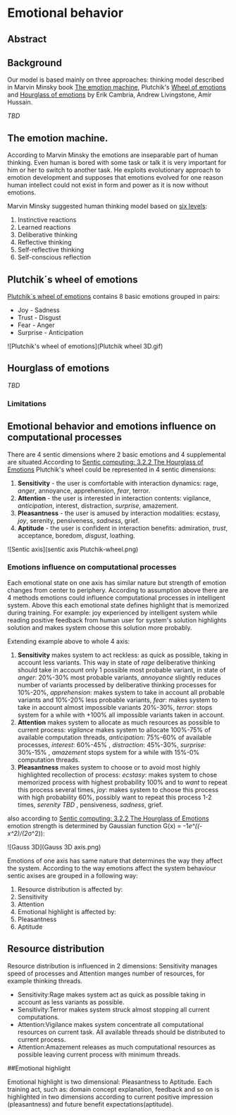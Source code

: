 # Emotional behavior

## Abstract

## Background

Our model is based mainly on three approaches: thinking model described in Marvin Minsky book [The emotion machine](http://en.wikipedia.org/wiki/The_Emotion_Machine), Plutchik's [Wheel of emotions](http://en.wikipedia.org/wiki/Plutchik%27s_Wheel_of_Emotions#Plutchik.27s_wheel_of_emotions) and [Hourglass of emotions](http://link.springer.com/chapter/10.1007%2F978-3-642-34584-5_11#page-1) by Erik Cambria, Andrew Livingstone, Amir Hussain.

_TBD_

## The emotion machine.

According to Marvin Minsky the emotions are inseparable part of human thinking. Even human is bored with some task or talk it is very important for him or her to switch to another task. He exploits evolutionary approach to emotion development and supposes that emotions evolved for one reason human intellect could not exist in form and power as it is now without emotions.

Marvin Minsky suggested human thinking model based on [six levels](http://web.media.mit.edu/~minsky/E5/eb5.html):

 1. Instinctive reactions
 1. Learned reactions
 1. Deliberative thinking
 1. Reflective thinking
 1. Self-reflective thinking
 1. Self-conscious reflection

## Plutchik´s wheel of emotions

[Plutchik´s wheel of emotions](http://en.wikipedia.org/wiki/Plutchik%27s_Wheel_of_Emotions#Plutchik.27s_wheel_of_emotions) contains 8 basic emotions grouped in pairs:

 * Joy - Sadness
 * Trust - Disgust
 * Fear - Anger
 * Surprise - Anticipation

![Plutchik's wheel of emotions](Plutchik wheel 3D.gif)

## Hourglass of emotions

_TBD_

### Limitations

## Emotional behavior and emotions influence on computational processes

There are 4 sentic dimensions where 2 basic emotions and 4 supplemental are situated.According to [Sentic computing: 3.2.2 The Hourglass of Emotions](http://sentic.net/senticcomputing.pdf) Plutchik's wheel could be represented in 4 sentic dimensions:

 1. **Sensitivity** - the user is comfortable with interaction dynamics: rage, *anger*, annoyance, apprehension, *fear*, terror.  
 1. **Attention** - the user is interested in interaction contents: vigilance, *anticipation*, interest, distraction, *surprise*, amazement.
 1. **Pleasantness** - the user is amused by interaction modalities: ecstasy, *joy*, serenity, pensiveness, *sadness*, grief.
 1. **Aptitude** - the user is confident in interaction benefits: admiration, *trust*, acceptance, boredom, *disgust*, loathing. 

![Sentic axis](sentic axis Plutchik-wheel.png)

### Emotions influence on computational processes

Each emotional state on one axis has similar nature but strength of emotion changes from center to periphery.
According to assumption above there are 4 methods emotions could influence computational processes in intelligent system. Above this each emotional state defines highlight that is memorized during training. For example: joy experienced by intelligent system while reading positive feedback from human user for system's solution highlights solution and makes system choose this solution more probably.

Extending example above to whole 4 axis:

 1. **Sensitivity** makes system to act reckless: as quick as possible, taking in account less variants. This way in state of *rage* deliberative thinking should take in account only 1 possible most probable variant, in state of *anger*: 20%-30% most probable variants, *annoyance* slightly reduces number of variants processed by deliberative thinking processes for 10%-20%, *apprehension*: makes system to take in account all probable variants and 10%-20% less probable variants, *fear*: makes system to take in account almost impossible variants 20%-30%, *terror*: stops system for a while with +100% all impossible variants taken in account. 
 1. **Attention** makes system to allocate as much resources as possible to current process: *vigilance* makes system to allocate 100%-75% of available computation threads, *anticipation*: 75%-60% of available processes, *interest*: 60%-45% , *distraction*: 45%-30%, *surprise*: 30%-15% , *amazement* stops system for a while with 15%-0% computation threads.
 1. **Pleasantness** makes system to choose or to avoid most highly highlighted recollection of process: *ecstasy*: makes system to chose memorized process with highest probability 100% and to *want* to repeat this process several times, *joy*: makes system to choose this process with high probability 60%, possibly want to repeat this process 1-2 times, *serenity* _TBD_ , pensiveness, *sadness*, grief.

also according to [Sentic computing: 3.2.2 The Hourglass of Emotions](http://sentic.net/senticcomputing.pdf) emotion strength is determined by Gaussian function
G(x) = -1*e^((-x^2)/(2*σ^2)):

![Gauss 3D](Gauss 3D axis.png)

Emotions of one axis has same nature that determines the way they affect the system.
According to the way emotions affect the system behaviour sentic axises are grouped in a following way:

 1. Resource distribution is affected by:
   2. Sensitivity
   2. Attention
 1. Emotional highlight is affected by:
  2. Pleasantness
  2. Aptitude 

## Resource distribution

Resource distribution is influenced in 2 dimensions: Sensitivity manages speed of processes and Attention manges number of resources, for example thinking threads.
 * Sensitivity:Rage makes system act as quick as possible taking in account as less variants as possible.
 * Sensitivity:Terror makes system struck almost stopping all current computations.
 * Attention:Vigilance makes system concentrate all computational resources on current task. All available threads should be distributed to current process.
 * Attention:Amazement releases as much computational resources as possible leaving current process with minimum threads.

##Emotional highlight

Emotional highlight is two dimensional: Pleasantness to Aptitude.
Each training act, such as: domain concept explanation, feedback and so on is highlighted in two dimensions according to current positive impression (pleasantness) and future benefit expectations(aptitude).



